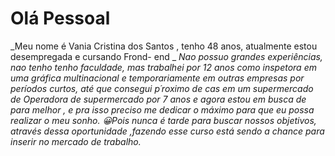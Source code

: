 # Olá Pessoal
_Meu nome é Vania Cristina dos Santos , tenho 48 anos, atualmente estou desempregada e cursando Frond- end _
_Nao possuo grandes experiências, nao tenho tenho faculdade, mas trabalhei por 12 anos como inspetora em uma gráfica multinacional e_ 
_temporariamente em outras empresas por períodos curtos, até que consegui p´roximo de cas em um supermercado de Operadora de supermercado_
_por 7 anos e agora estou em busca de para melhor , e pra isso preciso  me dedicar o máximo para que eu possa realizar o meu sonho.
:grinning:Pois nunca é tarde para buscar nossos objetivos, através dessa oportunidade ,fazendo esse curso está sendo a chance para inserir no mercado de trabalho._ 
